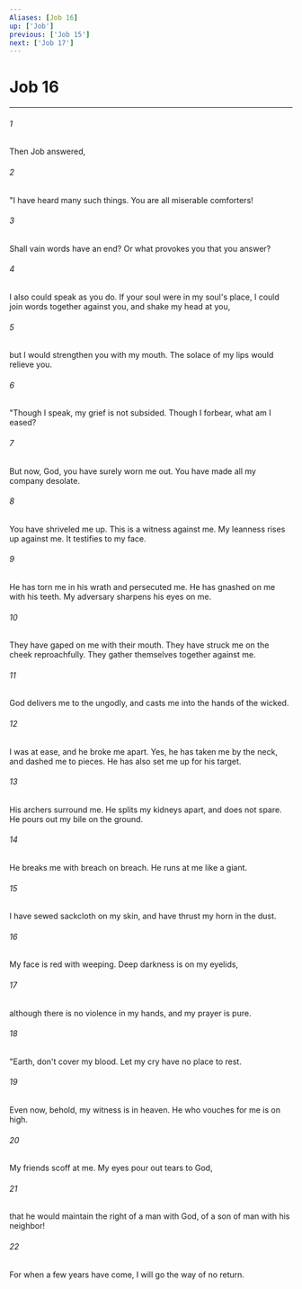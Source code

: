 ```yaml
---
Aliases: [Job 16]
up: ['Job']
previous: ['Job 15']
next: ['Job 17']
---
```

# Job 16
***





###### 1 

Then Job answered, 



###### 2 

"I have heard many such things. You are all miserable comforters! 



###### 3 

Shall vain words have an end? Or what provokes you that you answer? 



###### 4 

I also could speak as you do. If your soul were in my soul's place, I could join words together against you, and shake my head at you, 



###### 5 

but I would strengthen you with my mouth. The solace of my lips would relieve you. 



###### 6 

"Though I speak, my grief is not subsided. Though I forbear, what am I eased? 



###### 7 

But now, God, you have surely worn me out. You have made all my company desolate. 



###### 8 

You have shriveled me up. This is a witness against me. My leanness rises up against me. It testifies to my face. 



###### 9 

He has torn me in his wrath and persecuted me. He has gnashed on me with his teeth. My adversary sharpens his eyes on me. 



###### 10 

They have gaped on me with their mouth. They have struck me on the cheek reproachfully. They gather themselves together against me. 



###### 11 

God delivers me to the ungodly, and casts me into the hands of the wicked. 



###### 12 

I was at ease, and he broke me apart. Yes, he has taken me by the neck, and dashed me to pieces. He has also set me up for his target. 



###### 13 

His archers surround me. He splits my kidneys apart, and does not spare. He pours out my bile on the ground. 



###### 14 

He breaks me with breach on breach. He runs at me like a giant. 



###### 15 

I have sewed sackcloth on my skin, and have thrust my horn in the dust. 



###### 16 

My face is red with weeping. Deep darkness is on my eyelids, 



###### 17 

although there is no violence in my hands, and my prayer is pure. 



###### 18 

"Earth, don't cover my blood. Let my cry have no place to rest. 



###### 19 

Even now, behold, my witness is in heaven. He who vouches for me is on high. 



###### 20 

My friends scoff at me. My eyes pour out tears to God, 



###### 21 

that he would maintain the right of a man with God, of a son of man with his neighbor! 



###### 22 

For when a few years have come, I will go the way of no return.
